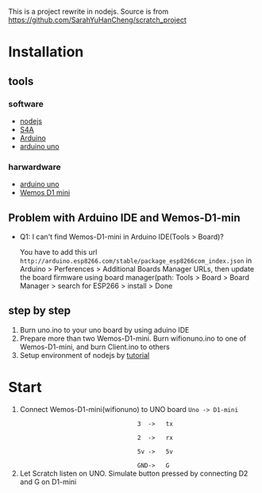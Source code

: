This is a project rewrite in nodejs. Source is from https://github.com/SarahYuHanCheng/scratch_project

# Installation

## tools
### software
<ul>
	<li><a href="https://nodejs.org/en/">nodejs</a></li>
	<li><a href="http://s4a.cat/#downloads">S4A</a></li>
	<li><a href="https://www.arduino.cc/en/Main/Software">Arduino</a></li>
	<li><a href="">arduino uno</a></li>
</ul>

### harwardware

<ul>
	<li><a href="https://www.arduino.cc/en/Main/ArduinoBoardUno">arduino uno</a></li>
	<li><a href="https://wiki.wemos.cc/products:d1:d1_mini">Wemos D1 mini</a></li>
</ul>

## Problem with Arduino IDE and Wemos-D1-min
<ul>
	<li>Q1: I can't find Wemos-D1-mini in Arduino IDE(Tools > Board)? </li>
		<p>You have to add this url <code>http://arduino.esp8266.com/stable/package_esp8266com_index.json</code> in Arduino > Perferences > Additional Boards Manager URLs, then update the board firmware using board manager(path: Tools > Board > Board Manager > search for ESP266 > install > Done  </p>
</ul>

## step by step

<ol>
	<li>Burn uno.ino to your uno board by using aduino IDE</li>
	<li>Prepare more than two Wemos-D1-mini. Burn wifionuno.ino to one of Wemos-D1-mini, and burn Client.ino to others</li>
	<li>Setup environment of nodejs by <a href="https://nodejs.org/en/download/">tutorial</a></li>
	
</ol>

# Start
<ol>
	<li>Connect Wemos-D1-mini(wifionuno) to UNO board <code>Uno -> D1-mini<br> 
								 3  ->   tx   <br>
								 2  ->   rx   <br>
								 5v ->   5v   <br>
								 GND->   G</code></li>
	<li>Let Scratch listen on UNO. Simulate button pressed by connecting D2 and G on D1-mini</li>

</ol>
